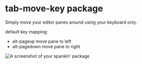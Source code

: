 # tab-move-key package

Simply move your editor panes around using your keyboard only.

default key mapping:
- alt-pageup move pane to left
- alt-pagedown move pane to right

![A screenshot of your spankin' package](https://f.cloud.github.com/assets/69169/2290250/c35d867a-a017-11e3-86be-cd7c5bf3ff9b.gif)
